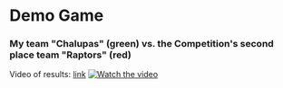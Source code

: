 # Demo Game
### My team "Chalupas" (green) vs. the Competition's second place team "Raptors" (red)
Video of results: [link](https://youtu.be/FUUvTQnPesk)
[![Watch the video](https://user-images.githubusercontent.com/15258360/210159492-a258532d-e9e9-4fb3-a444-d8667a3c3316.png)](https://youtu.be/FUUvTQnPesk)
